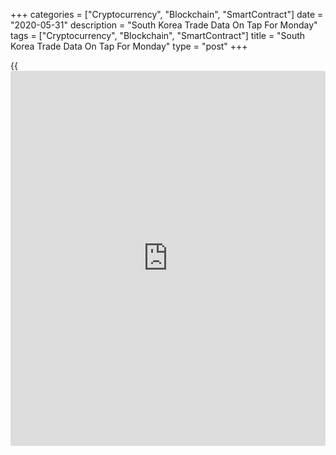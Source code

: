 +++
categories = ["Cryptocurrency", "Blockchain", "SmartContract"]
date = "2020-05-31"
description = "South Korea Trade Data On Tap For Monday"
tags = ["Cryptocurrency", "Blockchain", "SmartContract"]
title = "South Korea Trade Data On Tap For Monday"
type = "post"
+++

{{<iframe id="large-banner" src="https://www.bounty.group/#slide=17.0" width="100%" height="600" scrolling="no" style="border: 0px solid rgb(216, 221, 230); border-radius: 3px;">}}

South Korea will on Monday release May figures for imports, exports and
trade balance, highlighting a busy day for Asia-Pacific economic
activity.

Imports are expected to sink 17.9 percent on year after falling 15.9
percent in April. Exports are called lower by an annual 22.1 percent
after tumbling 24.3 percent in the previous month. The trade deficit is
pegged at $1.1 billion following the $0.95 billion shortfall a month
earlier.

Thailand will provide April figures for unemployment and retail sales.
The jobless rate expected to rise to 1.1 percent from 1.0 percent in
March, while sales are expected to fall 0.5 percent on year after rising
0.4 percent in the previous month.

The Philippines will see April numbers for retail sales; in March,
retail sales were up 1.1 percent on year.

Hong Kong will provide April data for retail sales; in March, retail
sales plummeted 43.8 percent on year.

Japan will see Q1 figures for capital expenditures; in the three months
prior, capex was down 3.5 percent on quarter and capex excluding
software sank 5.0 percent.

Several of the regional nations will see May results for their
manufacturing PMIs from IHS Market, including Malaysia, Myanmar, the
Philippines, South Korea, Taiwan, Thailand and Vietnam.

Japan will also see results from the Jibun Bank manufacturing PMI and
Australia will see Performance of Manufacturing Index numbers from the
Australian Industry Group. China will see PMI results from Caixin.

Finally, the [markets][1] in New Zealand and Indonesia are closed on
Monday, for the queen's birthday and for Pancasila Day, respectively.
Both will reopen on Tuesday.

For comments and feedback [contact](https://www.playgroundfx.com/contact/): editorial@rtt[news](https://www.letsplayfx.com/blog/forex-news-website/).com

[Economic News][2]

 **What parts of the world are seeing the best (and worst) economic
performances lately? Click[here][3] to check out our [Econ Scorecard][3]
and find out! See up-to-the-moment [ranking](https://www.playgroundfx.com/blog/crypto-exchange-ranking/)s for the best and worst
performers in [GDP][3], [unemployment rate][4], [inflation][5] and much
more.**

   1. www.rtt[news](https://www.letsplayfx.com/blog/forex-news-website/).com/Content/Markets.aspx
   2. www.rtt[news](https://www.letsplayfx.com/blog/forex-news-website/).com/Content/EconomicNews.aspx
   3. www.rtt[news](https://www.letsplayfx.com/blog/forex-news-website/).com/economic-scorecard/world-rank/GDP/highest-performance.aspx
   4. www.rtt[news](https://www.letsplayfx.com/blog/forex-news-website/).com/economic-scorecard/world-rank/unemployment-rate/lowest-performance.aspx
   5. www.rtt[news](https://www.letsplayfx.com/blog/forex-news-website/).com/economic-scorecard/world-rank/CPI/highest-performance.aspx